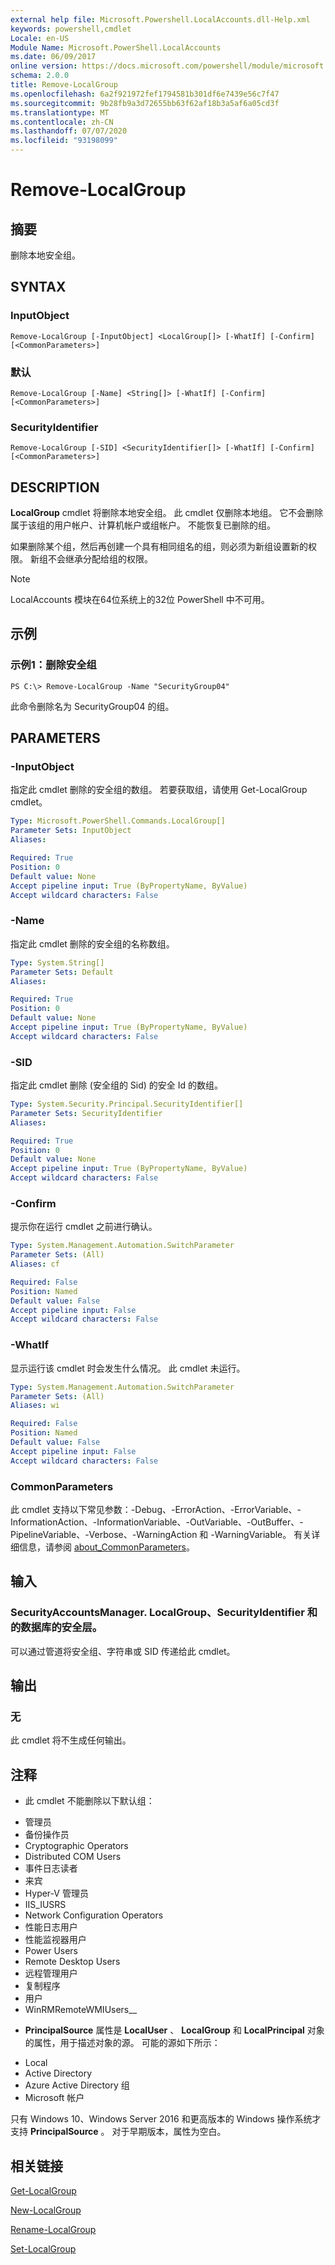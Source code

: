 ```yaml
---
external help file: Microsoft.Powershell.LocalAccounts.dll-Help.xml
keywords: powershell,cmdlet
Locale: en-US
Module Name: Microsoft.PowerShell.LocalAccounts
ms.date: 06/09/2017
online version: https://docs.microsoft.com/powershell/module/microsoft.powershell.localaccounts/remove-localgroup?view=powershell-5.1&WT.mc_id=ps-gethelp
schema: 2.0.0
title: Remove-LocalGroup
ms.openlocfilehash: 6a2f921972fef1794581b301df6e7439e56c7f47
ms.sourcegitcommit: 9b28fb9a3d72655bb63f62af18b3a5af6a05cd3f
ms.translationtype: MT
ms.contentlocale: zh-CN
ms.lasthandoff: 07/07/2020
ms.locfileid: "93198099"
---
```

# Remove-LocalGroup

## 摘要
删除本地安全组。

## SYNTAX

### InputObject

```
Remove-LocalGroup [-InputObject] <LocalGroup[]> [-WhatIf] [-Confirm] [<CommonParameters>]
```

### 默认

```
Remove-LocalGroup [-Name] <String[]> [-WhatIf] [-Confirm] [<CommonParameters>]
```

### SecurityIdentifier

```
Remove-LocalGroup [-SID] <SecurityIdentifier[]> [-WhatIf] [-Confirm] [<CommonParameters>]
```

## DESCRIPTION
**LocalGroup** cmdlet 将删除本地安全组。
此 cmdlet 仅删除本地组。
它不会删除属于该组的用户帐户、计算机帐户或组帐户。
不能恢复已删除的组。

如果删除某个组，然后再创建一个具有相同组名的组，则必须为新组设置新的权限。
新组不会继承分配给组的权限。

> [!NOTE]
> LocalAccounts 模块在64位系统上的32位 PowerShell 中不可用。

## 示例

### 示例1：删除安全组

```
PS C:\> Remove-LocalGroup -Name "SecurityGroup04"
```

此命令删除名为 SecurityGroup04 的组。

## PARAMETERS

### -InputObject
指定此 cmdlet 删除的安全组的数组。
若要获取组，请使用 Get-LocalGroup cmdlet。

```yaml
Type: Microsoft.PowerShell.Commands.LocalGroup[]
Parameter Sets: InputObject
Aliases:

Required: True
Position: 0
Default value: None
Accept pipeline input: True (ByPropertyName, ByValue)
Accept wildcard characters: False
```

### -Name
指定此 cmdlet 删除的安全组的名称数组。

```yaml
Type: System.String[]
Parameter Sets: Default
Aliases:

Required: True
Position: 0
Default value: None
Accept pipeline input: True (ByPropertyName, ByValue)
Accept wildcard characters: False
```

### -SID
指定此 cmdlet 删除 (安全组的 Sid) 的安全 Id 的数组。

```yaml
Type: System.Security.Principal.SecurityIdentifier[]
Parameter Sets: SecurityIdentifier
Aliases:

Required: True
Position: 0
Default value: None
Accept pipeline input: True (ByPropertyName, ByValue)
Accept wildcard characters: False
```

### -Confirm
提示你在运行 cmdlet 之前进行确认。

```yaml
Type: System.Management.Automation.SwitchParameter
Parameter Sets: (All)
Aliases: cf

Required: False
Position: Named
Default value: False
Accept pipeline input: False
Accept wildcard characters: False
```

### -WhatIf
显示运行该 cmdlet 时会发生什么情况。
此 cmdlet 未运行。

```yaml
Type: System.Management.Automation.SwitchParameter
Parameter Sets: (All)
Aliases: wi

Required: False
Position: Named
Default value: False
Accept pipeline input: False
Accept wildcard characters: False
```

### CommonParameters
此 cmdlet 支持以下常见参数：-Debug、-ErrorAction、-ErrorVariable、-InformationAction、-InformationVariable、-OutVariable、-OutBuffer、-PipelineVariable、-Verbose、-WarningAction 和 -WarningVariable。 有关详细信息，请参阅 [about_CommonParameters](https://go.microsoft.com/fwlink/?LinkID=113216)。

## 输入

### SecurityAccountsManager. LocalGroup、SecurityIdentifier 和的数据库的安全层。
可以通过管道将安全组、字符串或 SID 传递给此 cmdlet。

## 输出

### 无
此 cmdlet 将不生成任何输出。

## 注释

* 此 cmdlet 不能删除以下默认组：

- 管理员
- 备份操作员
- Cryptographic Operators
- Distributed COM Users
- 事件日志读者
- 来宾
- Hyper-V 管理员
- IIS_IUSRS
- Network Configuration Operators
- 性能日志用户
- 性能监视器用户
- Power Users
- Remote Desktop Users
- 远程管理用户
- 复制程序
- 用户
- WinRMRemoteWMIUsers__

* **PrincipalSource** 属性是 **LocalUser** 、 **LocalGroup** 和 **LocalPrincipal** 对象的属性，用于描述对象的源。 可能的源如下所示：

- Local
- Active Directory
- Azure Active Directory 组
- Microsoft 帐户

只有 Windows 10、Windows Server 2016 和更高版本的 Windows 操作系统才支持 **PrincipalSource** 。 对于早期版本，属性为空白。

## 相关链接

[Get-LocalGroup](Get-LocalGroup.md)

[New-LocalGroup](New-LocalGroup.md)

[Rename-LocalGroup](Rename-LocalGroup.md)

[Set-LocalGroup](Set-LocalGroup.md)
